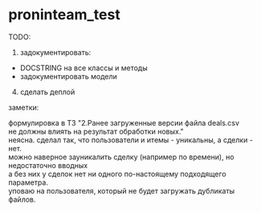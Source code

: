 # proninteam_test



TODO:

1) задокументировать:
- DOCSTRING на все классы и методы
- задокументировать модели

4) сделать деплой

заметки:

формулировка в ТЗ "2.Ранее загруженные версии файла deals.csv  
не должны влиять на результат обработки новых."  
неясна. сделал так, что пользователи и итемы - уникальны, а сделки - нет.  
можно наверное зауникалить сделку (например по времени), но недостаточно вводных  
а без них у сделок нет ни одного по-настоящему подходящего параметра.  
уповаю на пользователя, который не будет загружать дубликаты файлов.